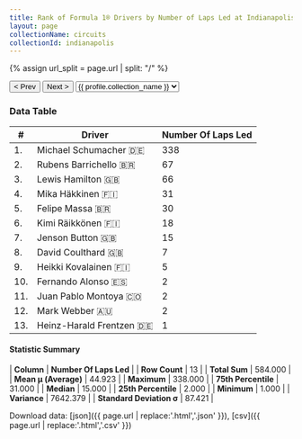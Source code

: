 ```yaml
---
title: Rank of Formula 1® Drivers by Number of Laps Led at Indianapolis Motor Speedway
layout: page
collectionName: circuits
collectionId: indianapolis
---
```


{% assign url_split = page.url | split: "/" %}
<div id="collection-navigation">
<button onclick="selector.options[selector.selectedIndex-1].value && (window.location = selector.options[selector.selectedIndex-1].value);">&lt; Prev</button>
<button onclick="selector.options[selector.selectedIndex+1].value && (window.location = selector.options[selector.selectedIndex+1].value);">Next &gt;</button>
<select id="selector" onchange="this.options[this.selectedIndex].value && (window.location = this.options[this.selectedIndex].value);">
  {% for collectionId in site.data[page.collectionName].refs %}
    {% if collectionId == page.collectionId %}
      {% assign selected = "selected" %}
    {% else %}
      {% assign selected = "" %}
    {% endif %}
    {% assign profile = site.data[page.collectionName][collectionId].profile %}
    <option value="/f1/{{ page.collectionName }}/{{ collectionId }}/{{ url_split[4] }}" {{ selected }}>{{ profile.collection_name }}</option>
  {% endfor %}
</select>
</div>

<canvas id="chart" width="400" height="180"></canvas>
<script>
var data = {
    "datasets": [
        {
            "backgroundColor": [
                "#9C8E8D",
                "#9C8E8D",
                "#9C8E8D",
                "#9C8E8D",
                "#9C8E8D",
                "#9C8E8D",
                "#9C8E8D",
                "#9C8E8D",
                "#9C8E8D",
                "#9C8E8D",
                "#9C8E8D",
                "#9C8E8D",
                "#9C8E8D"
            ],
            "borderColor": [
                "#1D181E",
                "#1D181E",
                "#1D181E",
                "#1D181E",
                "#1D181E",
                "#1D181E",
                "#1D181E",
                "#1D181E",
                "#1D181E",
                "#1D181E",
                "#1D181E",
                "#1D181E",
                "#1D181E"
            ],
            "borderWidth": 1,
            "data": [
                338.0,
                67.0,
                66.0,
                31.0,
                30.0,
                18.0,
                15.0,
                7.0,
                5.0,
                2.0,
                2.0,
                2.0,
                1.0
            ],
            "label": "Number Of Laps Led"
        }
    ],
    "labels": [
        "Michael Schumacher",
        "Rubens Barrichello",
        "Lewis Hamilton",
        "Mika Häkkinen",
        "Felipe Massa",
        "Kimi Räikkönen",
        "Jenson Button",
        "David Coulthard",
        "Heikki Kovalainen",
        "Fernando Alonso",
        "Juan Pablo Montoya",
        "Mark Webber",
        "Heinz-Harald Frentzen"
    ]
};
var options = {
  legend: {
    display: false
  },
  scales: {
    xAxes: [{
      ticks: {
        beginAtZero: true,
        maxRotation: 180,
        display: window.innerWidth > 800
      }
    }],
    yAxes: [{
      ticks: {
        beginAtZero: true
      }
    }]
  },
  onResize: function(chart, size) {
    chart.options.scales.xAxes[0].ticks.display = size.width > 800;
  }
};
var chart = new Chart("chart", {
    data: data,
    type: 'bar',
    options: options
});
</script>



### Data Table

| # | Driver | Number Of Laps Led |
|--|--|--|
| 1. | Michael Schumacher 🇩🇪 | 338 |
| 2. | Rubens Barrichello 🇧🇷 | 67 |
| 3. | Lewis Hamilton 🇬🇧 | 66 |
| 4. | Mika Häkkinen 🇫🇮 | 31 |
| 5. | Felipe Massa 🇧🇷 | 30 |
| 6. | Kimi Räikkönen 🇫🇮 | 18 |
| 7. | Jenson Button 🇬🇧 | 15 |
| 8. | David Coulthard 🇬🇧 | 7 |
| 9. | Heikki Kovalainen 🇫🇮 | 5 |
| 10. | Fernando Alonso 🇪🇸 | 2 |
| 11. | Juan Pablo Montoya 🇨🇴 | 2 |
| 12. | Mark Webber 🇦🇺 | 2 |
| 13. | Heinz-Harald Frentzen 🇩🇪 | 1 |

#### Statistic Summary

| **Column** | **Number Of Laps Led** |
| **Row Count** | 13 |
| **Total Sum** | 584.000 |
| **Mean μ (Average)** | 44.923 |
| **Maximum** | 338.000 |
| **75th Percentile** | 31.000 |
| **Median** | 15.000 |
| **25th Percentile** | 2.000 |
| **Minimum** | 1.000 |
| **Variance** | 7642.379 |
| **Standard Deviation σ** | 87.421 |

Download data: [json]({{ page.url | replace:'.html','.json' }}), [csv]({{ page.url | replace:'.html','.csv' }})
